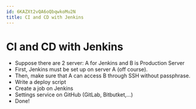```yaml
---
id: 6KAZXt2vQA6oQbqwkoMu2N
title: CI and CD with Jenkins
---
```





# CI and CD with Jenkins

* Suppose there are 2 server: A for Jenkins and B is Production Server
* First, Jenkins must be set up on server A (off course).
* Then, make sure that A can access B through SSH without passphrase.
* Write a deploy script
* Create a job on Jenkins
* Settings service on GitHub (GitLab, Bitbutket,...)
* Done!
